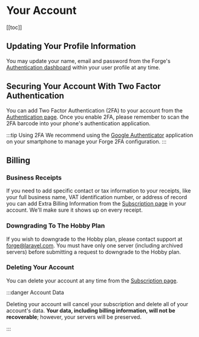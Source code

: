 # Your Account

[[toc]]

## Updating Your Profile Information

You may update your name, email and password from the Forge's [Authentication dashboard](https://forge.laravel.com/user/profile#/authentication) within your user profile at any time.

## Securing Your Account With Two Factor Authentication

You can add Two Factor Authentication (2FA) to your account from the [Authentication page](https://forge.laravel.com/user/profile#/authentication). Once you enable 2FA, please remember to scan the 2FA barcode into your phone's authentication application.

:::tip Using 2FA
We recommend using the [Google Authenticator](https://support.google.com/accounts/answer/1066447) application on your smartphone to manage your Forge 2FA configuration.
:::

## Billing

### Business Receipts

If you need to add specific contact or tax information to your receipts, like your full business name, VAT identification number, or address of record you can add Extra Billing Information from the [Subscription page](https://forge.laravel.com/user/profile#/subscription) in your account. We'll make sure it shows up on every receipt.

### Downgrading To The Hobby Plan

If you wish to downgrade to the Hobby plan, please contact support at [forge@laravel.com](mailto:forge@laravel.com). You must have only one server (including archived servers) before submitting a request to downgrade to the Hobby plan.

### Deleting Your Account

You can delete your account at any time from the [Subscription page](https://forge.laravel.com/user/profile#/subscription).

:::danger Account Data

Deleting your account will cancel your subscription and delete all of your account's data. **Your data, including billing information, will not be recoverable**; however, your servers will be preserved.

:::
